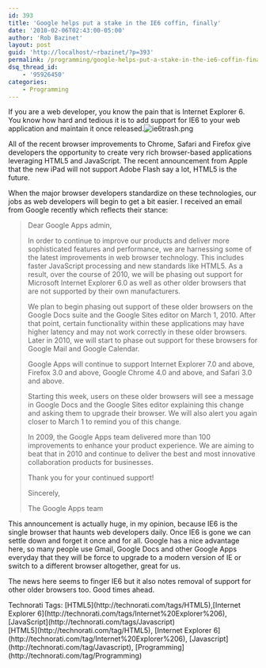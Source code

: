 ```yaml
---
id: 393
title: 'Google helps put a stake in the IE6 coffin, finally'
date: '2010-02-06T02:43:00-05:00'
author: 'Rob Bazinet'
layout: post
guid: 'http://localhost/~rbazinet/?p=393'
permalink: /programming/google-helps-put-a-stake-in-the-ie6-coffin-finally/
dsq_thread_id:
    - '95926450'
categories:
    - Programming
---
```


If you are a web developer, you know the pain that is Internet Explorer 6. You know how hard and tedious it is to add support for IE6 to your web application and maintain it once released.![ie6trash.png](https://accidentaltechnologist.com/files/media/image/ie6trash.png)

All of the recent browser improvements to Chrome, Safari and Firefox give developers the opportunity to create very rich browser-based applications leveraging HTML5 and JavaScript. The recent announcement from Apple that the new iPad will not support Adobe Flash say a lot, HTML5 is the future.

When the major browser developers standardize on these technologies, our jobs as web developers will begin to get a bit easier. I received an email from Google recently which reflects their stance:

> Dear Google Apps admin,​
> 
> In order to continue to improve our products and deliver more sophisticated features and performance, we are harnessing some of the latest improvements in web browser technology. This includes faster JavaScript processing and new standards like HTML5. As a result, over the course of 2010, we will be phasing out support for Microsoft Internet Explorer 6.0 as well as other older browsers that are not supported by their own manufacturers.
> 
> We plan to begin phasing out support of these older browsers on the Google Docs suite and the Google Sites editor on March 1, 2010. After that point, certain functionality within these applications may have higher latency and may not work correctly in these older browsers. Later in 2010, we will start to phase out support for these browsers for Google Mail and Google Calendar.
> 
> Google Apps will continue to support Internet Explorer 7.0 and above, Firefox 3.0 and above, Google Chrome 4.0 and above, and Safari 3.0 and above.
> 
> Starting this week, users on these older browsers will see a message in Google Docs and the Google Sites editor explaining this change and asking them to upgrade their browser. We will also alert you again closer to March 1 to remind you of this change.
> 
> In 2009, the Google Apps team delivered more than 100 improvements to enhance your product experience. We are aiming to beat that in 2010 and continue to deliver the best and most innovative collaboration products for businesses.
> 
> Thank you for your continued support!
> 
> Sincerely,
> 
> The Google Apps team

This announcement is actually huge, in my opinion, because IE6 is the single browser that haunts web developers daily. Once IE6 is gone we can settle down and forget it once and for all. Google has a nice advantage here, so many people use Gmail, Google Docs and other Google Apps everyday that they will be force to upgrade to a modern version of IE or switch to a different browser altogether, great for us.

The news here seems to finger IE6 but it also notes removal of support for other older browsers too. Good times ahead.

<div class="wlWriterEditableSmartContent" id="scid:0767317B-992E-4b12-91E0-4F059A8CECA8:24c06005-f898-4a32-813c-4d04095a0a77" style="padding-bottom: 0px; margin: 0px; padding-left: 0px; padding-right: 0px; display: inline; float: none; padding-top: 0px">Technorati Tags: [HTML5](http://technorati.com/tags/HTML5),[Internet Explorer 6](http://technorati.com/tags/Internet%20Explorer%206),[JavaScript](http://technorati.com/tags/Javascript)</div><div class="posttagsblock">[HTML5](http://technorati.com/tag/HTML5), [Internet Explorer 6](http://technorati.com/tag/Internet%20Explorer%206), [Javascript](http://technorati.com/tag/Javascript), [Programming](http://technorati.com/tag/Programming)</div>